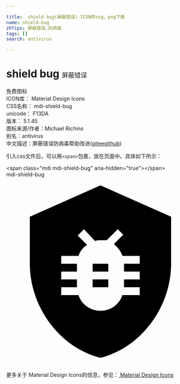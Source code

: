 ```yaml
---

title:  shield bug(屏蔽错误) ICON转svg、png下载
name: shield-bug
zhTips: 屏蔽错误,防病毒
tags: []
search: antivirus

---
```


# shield bug  <small style="font-size: 60%;font-weight: 100">屏蔽错误</small>


<div class="detail-page">
<p>
<span><span class="badge-success badge">免费图标</span> </span>
<br/>
<span>
ICON库：
<span class="badge-secondary badge">Material Design Icons</span> 
</span>
<br/>
<span>
CSS名称：
<span class="badge-secondary badge">mdi-shield-bug</span> 
</span>
<br/>
<span>
unicode：
<span class="badge-secondary badge">F13DA</span> 
<copy-btn content='F13DA' btn-title=""></copy-btn>
<copy-btn :content='String.fromCodePoint(parseInt("F13DA", 16))' btn-title="复制U"></copy-btn>
</span>
<br/>
<span>
版本：
<span class="badge-secondary badge">5.1.45</span> 
</span>
<br/>
<span>图标来源/作者：<span class="badge-light badge">Michael Richins</span></span> 
<br/>
<span>别名：<span class="badge-light badge">antivirus</span></span><br/><span class="zh-detail">中文描述：<span class="badge-primary badge">屏蔽错误</span><span class="badge-primary badge">防病毒</span><span class="help-link"><span>帮助改进</span>(<a href="https://gitee.com/liuwave/icon-helper/edit/master/json/material/shield-bug.json" target="_blank" rel="noopener noreferrer">gitee</a><a href="https://github.com/liuwave/icon-helper/edit/master/json/material/shield-bug.json" target="_blank" rel="noopener noreferrer">github</a></span>)</span><br/>
</p>
</div>
<div class="alert alert-dark">
  <i class="mdi mdi-shield-bug mdi-48px"></i>
  <i class="mdi mdi-shield-bug mdi-36px"></i>
  <i class="mdi mdi-shield-bug mdi-24px"></i>
  <i class="mdi mdi-shield-bug mdi-18px"></i>
</div>
<div>
  <p>引入css文件后，可以用<code>&lt;span&gt;</code>包裹，放在页面中。具体如下所示：    
  </p>
  <div class="alert alert-primary" style="font-size: 14px">
    &lt;span class="mdi mdi-shield-bug" aria-hidden="true"&gt;&lt;/span&gt;
    <copy-btn content='<span class="mdi mdi-shield-bug" aria-hidden="true"></span>'></copy-btn>
  </div>
  <div class="alert alert-secondary">
    <i class="mdi mdi-shield-bug"
    style="font-size: 24px"
    aria-hidden="true"></i> mdi-shield-bug
    <copy-btn content="mdi-shield-bug" btn-title="复制图标名称"></copy-btn>
  </div>
</div>
<div id="svg" class="svg-wrap">
<svg xmlns="http://www.w3.org/2000/svg" viewBox="0 0 24 24"><path d="M11 13H13V14H11V13M21 5V11C21 16.5 17.2 21.7 12 23C6.8 21.7 3 16.5 3 11V5L12 1L21 5M17 10H14.8C14.6 9.4 14.2 8.9 13.7 8.5L14.9 7.3L14.2 6.6L12.8 8H12C11.8 8 11.5 8 11.3 8.1L9.9 6.6L9.1 7.4L10.3 8.6C9.8 8.9 9.4 9.4 9.2 10H7V11H9V12H7V13H9V14H7V15H9.2C9.6 16.2 10.7 17 12 17S14.4 16.2 14.8 15H17V14H15V13H17V12H15V11H17V10M11 12H13V11H11V12Z" /></svg>
</div>
<detail full-name='mdi-shield-bug'></detail>
    
<div><p>更多关于 Material Design Icons的信息，参见：<a target="_blank" href="https://iconhelper.cn/material.html"> Material Design Icons</a>
</p></div>
